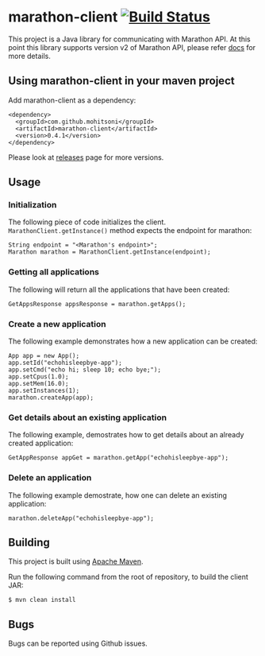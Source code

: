 # marathon-client [![Build Status](https://travis-ci.org/mohitsoni/marathon-client.png)](https://travis-ci.org/mohitsoni/marathon-client)

This project is a Java library for communicating with Marathon API. At this point this library supports version v2 of Marathon API, please refer [docs](https://mesosphere.github.io/marathon/docs/rest-api.html) for more details.

## Using marathon-client in your maven project

Add marathon-client as a dependency:

```
<dependency>
  <groupId>com.github.mohitsoni</groupId>
  <artifactId>marathon-client</artifactId>
  <version>0.4.1</version>
</dependency>
```

Please look at [releases](https://github.com/mohitsoni/marathon-client/releases) page for more versions.

## Usage

### Initialization

The following piece of code initializes the client. ```MarathonClient.getInstance()``` method expects the endpoint for marathon:

```
String endpoint = "<Marathon's endpoint>";
Marathon marathon = MarathonClient.getInstance(endpoint);
```

### Getting all applications

The following will return all the applications that have been created:

```
GetAppsResponse appsResponse = marathon.getApps();
```

### Create a new application

The following example demonstrates how a new application can be created:
```
App app = new App();
app.setId("echohisleepbye-app");
app.setCmd("echo hi; sleep 10; echo bye;");
app.setCpus(1.0);
app.setMem(16.0);
app.setInstances(1);
marathon.createApp(app);
```

### Get details about an existing application

The following example, demostrates how to get details about an already created application:

```
GetAppResponse appGet = marathon.getApp("echohisleepbye-app");
```

### Delete an application

The following example demostrate, how one can delete an existing application:
```
marathon.deleteApp("echohisleepbye-app");
```

## Building

This project is built using [Apache Maven](http://maven.apache.org/).

Run the following command from the root of repository, to build the client JAR:

```
$ mvn clean install
```

## Bugs

Bugs can be reported using Github issues.

 